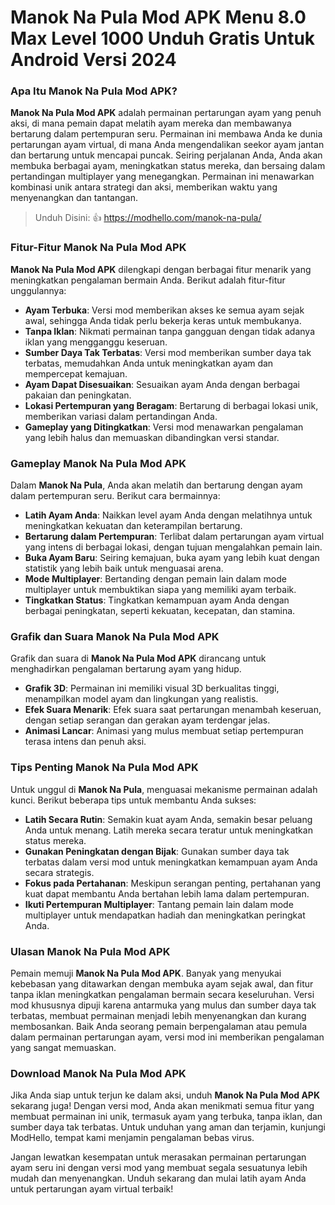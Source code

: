 # Manok Na Pula Mod APK Menu 8.0 Max Level 1000 Unduh Gratis Untuk Android Versi 2024

### Apa Itu Manok Na Pula Mod APK?

**Manok Na Pula Mod APK** adalah permainan pertarungan ayam yang penuh aksi, di mana pemain dapat melatih ayam mereka dan membawanya bertarung dalam pertempuran seru. Permainan ini membawa Anda ke dunia pertarungan ayam virtual, di mana Anda mengendalikan seekor ayam jantan dan bertarung untuk mencapai puncak. Seiring perjalanan Anda, Anda akan membuka berbagai ayam, meningkatkan status mereka, dan bersaing dalam pertandingan multiplayer yang menegangkan. Permainan ini menawarkan kombinasi unik antara strategi dan aksi, memberikan waktu yang menyenangkan dan tantangan.

>Unduh Disini: 👍 https://modhello.com/manok-na-pula/

### Fitur-Fitur Manok Na Pula Mod APK

**Manok Na Pula Mod APK** dilengkapi dengan berbagai fitur menarik yang meningkatkan pengalaman bermain Anda. Berikut adalah fitur-fitur unggulannya:

- **Ayam Terbuka**: Versi mod memberikan akses ke semua ayam sejak awal, sehingga Anda tidak perlu bekerja keras untuk membukanya.
- **Tanpa Iklan**: Nikmati permainan tanpa gangguan dengan tidak adanya iklan yang mengganggu keseruan.
- **Sumber Daya Tak Terbatas**: Versi mod memberikan sumber daya tak terbatas, memudahkan Anda untuk meningkatkan ayam dan mempercepat kemajuan.
- **Ayam Dapat Disesuaikan**: Sesuaikan ayam Anda dengan berbagai pakaian dan peningkatan.
- **Lokasi Pertempuran yang Beragam**: Bertarung di berbagai lokasi unik, memberikan variasi dalam pertandingan Anda.
- **Gameplay yang Ditingkatkan**: Versi mod menawarkan pengalaman yang lebih halus dan memuaskan dibandingkan versi standar.

### Gameplay Manok Na Pula Mod APK

Dalam **Manok Na Pula**, Anda akan melatih dan bertarung dengan ayam dalam pertempuran seru. Berikut cara bermainnya:

- **Latih Ayam Anda**: Naikkan level ayam Anda dengan melatihnya untuk meningkatkan kekuatan dan keterampilan bertarung.
- **Bertarung dalam Pertempuran**: Terlibat dalam pertarungan ayam virtual yang intens di berbagai lokasi, dengan tujuan mengalahkan pemain lain.
- **Buka Ayam Baru**: Seiring kemajuan, buka ayam yang lebih kuat dengan statistik yang lebih baik untuk menguasai arena.
- **Mode Multiplayer**: Bertanding dengan pemain lain dalam mode multiplayer untuk membuktikan siapa yang memiliki ayam terbaik.
- **Tingkatkan Status**: Tingkatkan kemampuan ayam Anda dengan berbagai peningkatan, seperti kekuatan, kecepatan, dan stamina.

### Grafik dan Suara Manok Na Pula Mod APK

Grafik dan suara di **Manok Na Pula Mod APK** dirancang untuk menghadirkan pengalaman bertarung ayam yang hidup.

- **Grafik 3D**: Permainan ini memiliki visual 3D berkualitas tinggi, menampilkan model ayam dan lingkungan yang realistis.
- **Efek Suara Menarik**: Efek suara saat pertarungan menambah keseruan, dengan setiap serangan dan gerakan ayam terdengar jelas.
- **Animasi Lancar**: Animasi yang mulus membuat setiap pertempuran terasa intens dan penuh aksi.

### Tips Penting Manok Na Pula Mod APK

Untuk unggul di **Manok Na Pula**, menguasai mekanisme permainan adalah kunci. Berikut beberapa tips untuk membantu Anda sukses:

- **Latih Secara Rutin**: Semakin kuat ayam Anda, semakin besar peluang Anda untuk menang. Latih mereka secara teratur untuk meningkatkan status mereka.
- **Gunakan Peningkatan dengan Bijak**: Gunakan sumber daya tak terbatas dalam versi mod untuk meningkatkan kemampuan ayam Anda secara strategis.
- **Fokus pada Pertahanan**: Meskipun serangan penting, pertahanan yang kuat dapat membantu Anda bertahan lebih lama dalam pertempuran.
- **Ikuti Pertempuran Multiplayer**: Tantang pemain lain dalam mode multiplayer untuk mendapatkan hadiah dan meningkatkan peringkat Anda.

### Ulasan Manok Na Pula Mod APK

Pemain memuji **Manok Na Pula Mod APK**. Banyak yang menyukai kebebasan yang ditawarkan dengan membuka ayam sejak awal, dan fitur tanpa iklan meningkatkan pengalaman bermain secara keseluruhan. Versi mod khususnya dipuji karena antarmuka yang mulus dan sumber daya tak terbatas, membuat permainan menjadi lebih menyenangkan dan kurang membosankan. Baik Anda seorang pemain berpengalaman atau pemula dalam permainan pertarungan ayam, versi mod ini memberikan pengalaman yang sangat memuaskan.

### Download Manok Na Pula Mod APK

Jika Anda siap untuk terjun ke dalam aksi, unduh **Manok Na Pula Mod APK** sekarang juga! Dengan versi mod, Anda akan menikmati semua fitur yang membuat permainan ini unik, termasuk ayam yang terbuka, tanpa iklan, dan sumber daya tak terbatas. Untuk unduhan yang aman dan terjamin, kunjungi ModHello, tempat kami menjamin pengalaman bebas virus.

Jangan lewatkan kesempatan untuk merasakan permainan pertarungan ayam seru ini dengan versi mod yang membuat segala sesuatunya lebih mudah dan menyenangkan. Unduh sekarang dan mulai latih ayam Anda untuk pertarungan ayam virtual terbaik!
